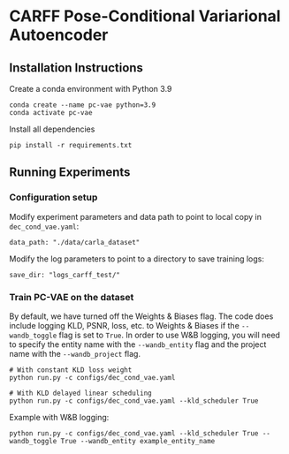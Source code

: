 # CARFF Pose-Conditional Variarional Autoencoder

## Installation Instructions
Create a conda environment with Python 3.9
```
conda create --name pc-vae python=3.9
conda activate pc-vae
```

Install all dependencies
```
pip install -r requirements.txt
```

## Running Experiments
### Configuration setup
Modify experiment parameters and data path to point to local copy in `dec_cond_vae.yaml`:
```
data_path: "./data/carla_dataset"
```
Modify the log parameters to point to a directory to save training logs:
```
save_dir: "logs_carff_test/"
```
### Train PC-VAE on the dataset
By default, we have turned off the Weights & Biases flag. The code does include logging KLD, PSNR, loss, etc. to Weights & Biases if the `--wandb_toggle` flag is set to `True`. In order to use W&B logging, you will need to specify the entity name with the `--wandb_entity` flag and the project name with the `--wandb_project` flag. 
```
# With constant KLD loss weight
python run.py -c configs/dec_cond_vae.yaml

# With KLD delayed linear scheduling
python run.py -c configs/dec_cond_vae.yaml --kld_scheduler True
```

Example with W&B logging:
```
python run.py -c configs/dec_cond_vae.yaml --kld_scheduler True --wandb_toggle True --wandb_entity example_entity_name
```
